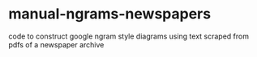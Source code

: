 # manual-ngrams-newspapers
code to construct google ngram style diagrams using text scraped from pdfs of a newspaper archive

